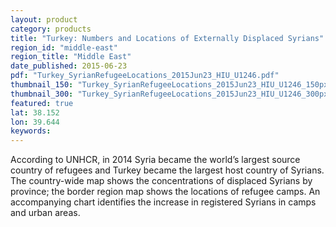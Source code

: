```yaml
---
layout: product
category: products
title: "Turkey: Numbers and Locations of Externally Displaced Syrians"
region_id: "middle-east"
region_title: "Middle East"
date_published: 2015-06-23
pdf: "Turkey_SyrianRefugeeLocations_2015Jun23_HIU_U1246.pdf"
thumbnail_150: "Turkey_SyrianRefugeeLocations_2015Jun23_HIU_U1246_150px.jpg"
thumbnail_300: "Turkey_SyrianRefugeeLocations_2015Jun23_HIU_U1246_300px.jpg"
featured: true
lat: 38.152
lon: 39.644
keywords:
---
```

According to UNHCR, in 2014 Syria became the world’s largest source country of refugees and Turkey became the largest host country of Syrians. The country-wide map shows the concentrations of displaced Syrians by province; the border region map shows the locations of refugee camps. An accompanying chart identifies the increase in registered Syrians in camps and urban areas.

